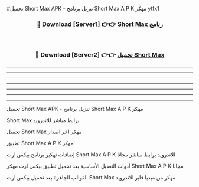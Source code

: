 #تحميل Short Max  APK - تنزيل برنامج Short Max  A P K مهكر ytfx1 



<div align="center">
<h3>🔴 Download [Server1] 👉👉 <a href="https://apkdownload10.web.app/?title=Short Max ">Short Max  رنامج</a></h3><br>

<h3>🔴 Download [Server2] 👉👉 <a href="https://apkdownload10.web.app/?title=Short Max ">تحميل Short Max  </a></h3>
</div>


----------------------------------------------------------

----------------------------------------------------------

----------------------------------------------------------

----------------------------------------------------------

----------------------------------------------------------

----------------------------------------------------------

----------------------------------------------------------

تحميل Short Max  APK - تنزيل برنامج Short Max  A P K مهكر

Short Max  برابط مباشر للاندرويد

تحميل Short Max  مهكر اخر اصدار

تطبيق Short Max  A P K مهكر

إضافات تهكير برنامج بيكس ارت Short Max  A P K للاندرويد برابط مباشر مجانا

أدوات التعديل الأساسية بعد تحميل تطبيق بيكس ارت مهكر Short Max  A P K مجانا

القوالب الجاهزة بعد تحميل بيكس ارت Short Max  مهكر من ميديا فاير للاندرويد


